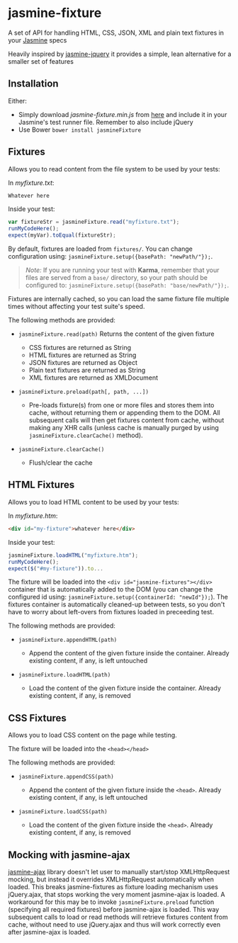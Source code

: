 # jasmine-fixture

A set of API for handling HTML, CSS, JSON, XML and plain text fixtures in your [Jasmine](http://jasmine.github.io/) specs

Heavily inspired by [jasmine-jquery](https://github.com/velesin/jasmine-jquery) it provides a simple, lean alternative for a smaller set of features

## Installation

Either:

- Simply download _jasmine-fixture.min.js_ from [here](https://raw.github.com/MassimoFoti/jasmine-fixture/master/dist/jasmine-fixture.min.js) and include it in your Jasmine's test runner file. Remember to also include jQuery
- Use Bower ```bower install jasmineFixture```

## Fixtures

Allows you to read content from the file system to be used by your tests:

In _myfixture.txt_:

```html
Whatever here
```

Inside your test:

```js
var fixtureStr = jasmineFixture.read("myfixture.txt");
runMyCodeHere();
expect(myVar).toEqual(fixtureStr);
```

By default, fixtures are loaded from `fixtures/`.
You can change configuration using: `jasmineFixture.setup({basePath: "newPath/"});`.

> _Note:_
> If you are running your test with **Karma**, remember that your files are served from a `base/` directory,
> so your path should be configured to: `jasmineFixture.setup({basePath: "base/newPath/"});`.

Fixtures are internally cached, so you can load the same fixture file multiple times without affecting your test suite's speed.

The following methods are provided:

- `jasmineFixture.read(path)` Returns the content of the given fixture
  - CSS fixtures are returned as String
  - HTML fixtures are returned as String
  - JSON fixtures are returned as Object
  - Plain text fixtures are returned as String
  - XML fixtures are returned as XMLDocument
  
- `jasmineFixture.preload(path[, path, ...])`
  - Pre-loads fixture(s) from one or more files and stores them into cache, without returning them or appending them to the DOM. All subsequent calls will then get fixtures content from cache, without making any XHR calls (unless cache is manually purged by using `jasmineFixture.clearCache()` method).
  
- `jasmineFixture.clearCache()`
  - Flush/clear the cache 

## HTML Fixtures

Allows you to load HTML content to be used by your tests:

In _myfixture.htm_:

```html
<div id="my-fixture">whatever here</div>
```

Inside your test:

```js
jasmineFixture.loadHTML("myfixture.htm");
runMyCodeHere();
expect($("#my-fixture")).to...
```

The fixture will be loaded into the `<div id="jasmine-fixtures"></div>` container that is automatically added to the DOM (you can change the configured id using: `jasmineFixture.setup({containerId: "newId"});`). The fixtures container is automatically cleaned-up between tests, so you don't have to worry about left-overs from fixtures loaded in preceeding test.

The following methods are provided:

- `jasmineFixture.appendHTML(path)`
  - Append the content of the given fixture inside the container. Already existing content, if any, is left untouched
  
- `jasmineFixture.loadHTML(path)`
  - Load the content of the given fixture inside the container. Already existing content, if any, is removed
  
## CSS Fixtures 

Allows you to load CSS content on the page while testing.

The fixture will be loaded into the `<head></head>`

The following methods are provided:

- `jasmineFixture.appendCSS(path)`
  - Append the content of the given fixture inside the `<head>`. Already existing content, if any, is left untouched
  
- `jasmineFixture.loadCSS(path)`
  - Load the content of the given fixture inside the `<head>`. Already existing content, if any, is removed

## Mocking with jasmine-ajax

[jasmine-ajax](https://github.com/jasmine/jasmine-ajax) library doesn't let user to manually start/stop XMLHttpRequest mocking, but instead it overrides XMLHttpRequest automatically when loaded. This breaks jasmine-fixtures as fixture loading mechanism uses jQuery.ajax, that stops working the very moment jasmine-ajax is loaded. A workaround for this may be to invoke `jasmineFixture.preload` function (specifying all required fixtures) before jasmine-ajax is loaded. This way subsequent calls to load or read methods will retrieve fixtures content from cache, without need to use jQuery.ajax and thus will work correctly even after jasmine-ajax is loaded.
